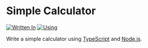 # Simple Calculator

[![Written In](https://img.shields.io/badge/Written%20in-Node.js-026e00?style=flat&logo=Node.js)](https://nodejs.org/)
[![Using](https://img.shields.io/badge/Using-TypeScript-007ACC?style=flat&logo=TypeScript)](https://www.typescriptlang.org/)

Write a simple calculator using [TypeScript](https://www.typescriptlang.org/) and [Node.js](https://nodejs.org/).
